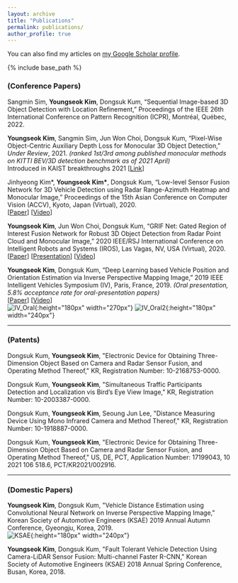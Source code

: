 ```yaml
---
layout: archive
title: "Publications"
permalink: publications/
author_profile: true
---
```


You can also find my articles on [my Google Scholar profile](https://scholar.google.com/citations?user=R8KIZZEAAAAJ).


{% include base_path %}

### (Conference Papers)

Sangmin Sim, **Youngseok Kim**, Dongsuk Kum, “Sequential Image-based 3D Object Detection with Location Refinement,” Proceedings of the IEEE 26th International Conference on Pattern Recognition (ICPR), Montréal, Québec, 2022.
<br/>

**Youngseok Kim**, Sangmin Sim, Jun Won Choi, Dongsuk Kum, “Pixel-Wise Object-Centric Auxiliary Depth Loss for Monocular 3D Object Detection,” *Under Review*, 2021. *(ranked 1st/3rd among published monocular methods on KITTI BEV/3D detection benchmark as of 2021 April)*
<br/>
Introduced in KAIST breakthroughs 2021
\[[Link](http://breakthroughs.kaist.ac.kr/?post_no=2029)\] 

Jinhyeong Kim\*, **Youngseok Kim\***, Dongsuk Kum, “Low-level Sensor Fusion Network for 3D Vehicle Detection using Radar Range-Azimuth Heatmap and Monocular Image,” Proceedings of the 15th Asian Conference on Computer Vision (ACCV), Kyoto, Japan (Virtual), 2020.
<br/>
\[[Paper](https://openaccess.thecvf.com/content/ACCV2020/html/Kim_Low-level_Sensor_Fusion_Network_for_3D_Vehicle_Detection_using_Radar_ACCV_2020_paper.html)\] 
\[[Video](https://www.youtube.com/watch?v=UdWNWnBxcso)\]

**Youngseok Kim**, Jun Won Choi, Dongsuk Kum, “GRIF Net: Gated Region of Interest Fusion Network for Robust 3D Object Detection from Radar Point Cloud and Monocular Image,” 2020 IEEE/RSJ International Conference on Intelligent Robots and Systems (IROS), Las Vagas, NV, USA (Virtual), 2020.
<br/>
\[[Paper](https://ieeexplore.ieee.org/document/9341177)\] 
\[[Presentation](https://www.youtube.com/watch?v=0bFLy4Bbznw)\] 
\[[Video](https://www.youtube.com/watch?v=CyJrMpBhEGI)\]

**Youngseok Kim**, Dongsuk Kum, “Deep Learning based Vehicle Position and Orientation Estimation via Inverse Perspective Mapping Image,” 2019 IEEE Intelligent Vehicles Symposium (IV), Paris, France, 2019. *(Oral presentation, 5.8% acceptance rate for oral-presentation papers)*
<br/>
\[[Paper](https://ieeexplore.ieee.org/document/8814050)\] 
\[[Video](https://www.youtube.com/watch?v=2zvS87d1png)\]
<br/>
![IV_Oral](https://github.com/YoungSkKim/YoungSkKim.github.io/blob/master/images/IV_Oral.jpg?raw=true){:height="180px" width="270px"}
![IV_Oral2](https://github.com/YoungSkKim/YoungSkKim.github.io/blob/master/images/IV_Oral2.jpg?raw=true){:height="180px" width="240px"}

---------------------------------------


### (Patents)

Dongsuk Kum, **Youngseok Kim**, "Electronic Device for Obtaining Three-Dimension Object Based on Camera and Radar Sensor Fusion, and Operating Method Thereof," KR, Registration Number: 10-2168753-0000.

Dongsuk Kum, **Youngseok Kim**, "Simultaneous Traffic Participants Detection and Localization vis Bird’s Eye View Image," KR, Registration Number: 10-2003387-0000.

Dongsuk Kum, **Youngseok Kim**, Seoung Jun Lee, "Distance Measuring Device Using Mono Infrared Camera and Method Thereof," KR, Registration Number: 10-1918887-0000.

Dongsuk Kum, **Youngseok Kim**, "Electronic Device for Obtaining Three-Dimension Object Based on Camera and Radar Sensor Fusion, and Operating Method Thereof," US, DE, PCT, Application Number: 17199043, 10 2021 106 518.6, PCT/KR2021/002916.


---------------------------------------


### (Domestic Papers)

**Youngseok Kim**, Dongsuk Kum, "Vehicle Distance Estimation using Convolutional Neural Network on Inverse Perspective Mapping Image,"  Korean Society of Automotive Engineers (KSAE) 2019 Annual Autumn Conference, Gyeongju, Korea, 2019.
<br/>
![KSAE](https://github.com/YoungSkKim/YoungSkKim.github.io/blob/master/images/KSAE_2019.jpg?raw=true){:height="180px" width="240px"}

**Youngseok Kim**, Dongsuk Kum, "Fault Tolerant Vehicle Detection Using Camera-LiDAR Sensor Fusion: Multi-channel Faster R-CNN,"  Korean Society of Automotive Engineers (KSAE) 2018 Annual Spring Conference, Busan, Korea, 2018.
